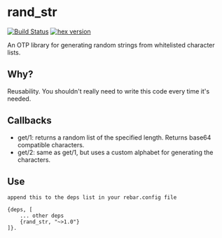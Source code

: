 # rand_str
[![Build Status](https://travis-ci.org/ClicaAi/rand_str.svg?branch=master)](https://travis-ci.org/ClicaAi/rand_str)
[![hex version](https://img.shields.io/hexpm/v/rand_str.svg)](https://hex.pm/packages/rand_str)  


An OTP library for generating random strings from whitelisted character lists.

## Why?
Reusability. You shouldn't really need to write this code every time it's needed.

## Callbacks

- get/1: returns a random list of the specified length. Returns base64 compatible characters.
- get/2: same as get/1, but uses a custom alphabet for generating the characters.

Use
-----
```
append this to the deps list in your rebar.config file

{deps, [
    ... other deps
    {rand_str, "~>1.0"}
]}.
```
